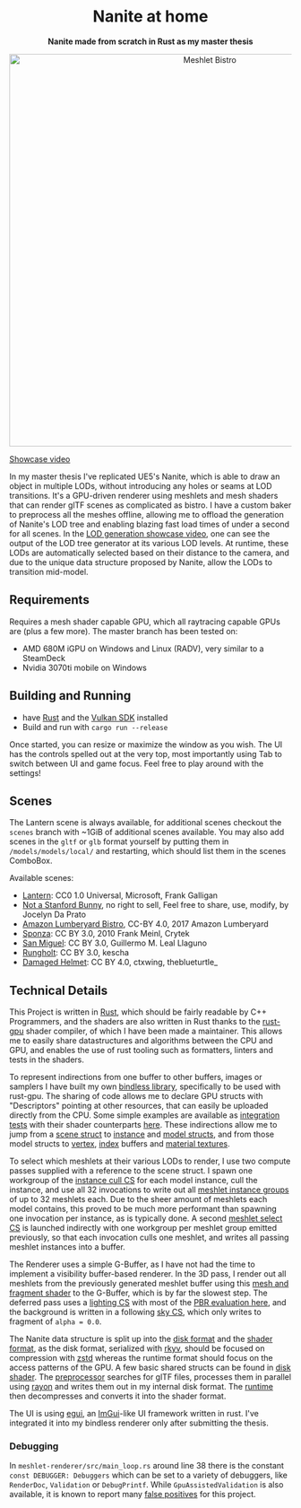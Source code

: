 <!-- Allow this file to not have a first line heading -->
<!-- markdownlint-disable-file MD041 -->

<!-- inline html -->
<!-- markdownlint-disable-file MD033 -->

<div align="center">

# Nanite at home

**Nanite made from scratch in Rust as my master thesis**

[<img src="docs/nanite_bistro.jpg" alt="Meshlet Bistro" width="700"/>](https://www.youtube.com/watch?v=K0du8jCp42I)
</div>

[Showcase video](https://www.youtube.com/watch?v=K0du8jCp42I)

In my master thesis I've replicated UE5's Nanite, which is able to draw an object in multiple LODs, without introducing any holes or seams at LOD transitions. It's a GPU-driven renderer using meshlets and mesh shaders that can render glTF scenes as complicated as bistro. I have a custom baker to preprocess all the meshes offline, allowing me to offload the generation of Nanite's LOD tree and enabling blazing fast load times of under a second for all scenes. In the [LOD generation showcase video](https://www.youtube.com/watch?v=g002AhbOUOM), one can see the output of the LOD tree generator at its various LOD levels. At runtime, these LODs are automatically selected based on their distance to the camera, and due to the unique data structure proposed by Nanite, allow the LODs to transition mid-model.

## Requirements

Requires a mesh shader capable GPU, which all raytracing capable GPUs are (plus a few more). The master branch has been tested on:
* AMD 680M iGPU on Windows and Linux (RADV), very similar to a SteamDeck
* Nvidia 3070ti mobile on Windows

## Building and Running

* have [Rust](https://rustup.rs/) and the [Vulkan SDK](https://vulkan.lunarg.com/) installed
* Build and run with `cargo run --release`

Once started, you can resize or maximize the window as you wish. The UI has the controls spelled out at the very top, most importantly using Tab to switch between UI and game focus. Feel free to play around with the settings!

## Scenes

The Lantern scene is always available, for additional scenes checkout the `scenes` branch with ~1GiB of additional scenes available. You may also add scenes in the `gltf` or `glb` format yourself by putting them in `/models/models/local/` and restarting, which should list them in the scenes ComboBox.

Available scenes:
* [Lantern](https://github.com/KhronosGroup/glTF-Sample-Assets/tree/main/Models/Lantern): CC0 1.0 Universal, Microsoft, Frank Galligan
* [Not a Stanford Bunny](https://jocelyndaprato.artstation.com/projects/g8PKBm), no right to sell, Feel free to share, use, modify, by Jocelyn Da Prato
* [Amazon Lumberyard Bistro](https://developer.nvidia.com/orca/amazon-lumberyard-bistro), CC-BY 4.0, 2017 Amazon Lumberyard
* [Sponza](https://casual-effects.com/data/): CC BY 3.0, 2010 Frank Meinl, Crytek
* [San Miguel](https://casual-effects.com/data/): CC BY 3.0, Guillermo M. Leal Llaguno
* [Rungholt](https://casual-effects.com/data/): CC BY 3.0, kescha
* [Damaged Helmet](https://github.com/KhronosGroup/glTF-Sample-Assets/tree/main/Models/DamagedHelmet): CC BY 4.0, ctxwing, theblueturtle_

## Technical Details

This Project is written in [Rust](https://rustup.rs/), which should be fairly readable by C++ Programmers, and the shaders are also written in Rust thanks to the [rust-gpu](https://github.com/Rust-GPU/rust-gpu/) shader compiler, of which I have been made a maintainer. This allows me to easily share datastructures and algorithms between the CPU and GPU, and enables the use of rust tooling such as formatters, linters and tests in the shaders.

To represent indirections from one buffer to other buffers, images or samplers I have built my own [bindless library](rust-gpu-bindless), specifically to be used with rust-gpu. The sharing of code allows me to declare GPU structs with "Descriptors" pointing at other resources, that can easily be uploaded directly from the CPU. Some simple examples are available as [integration tests](rust-gpu-bindless/tests/integration-test) with their shader counterparts [here](rust-gpu-bindless/tests/integration-test-shader). These indirections allow me to jump from a [scene struct](space-asset-shader/src/meshlet/scene.rs) to [instance](space-asset-shader/src/meshlet/instance.rs) and [model structs](space-asset-shader/src/meshlet/mesh.rs), and from those model structs to [vertex](space-asset-disk-shader/src/material/pbr.rs), [index](space-asset-disk-shader/src/meshlet/indices.rs) buffers and [material textures](space-asset-shader/src/material/pbr.rs).

To select which meshlets at their various LODs to render, I use two compute passes supplied with a reference to the scene struct. I spawn one workgroup of the [instance cull CS](space-engine-shader/src/renderer/meshlet/instance_cull.rs) for each model instance, cull the instance, and use all 32 invocations to write out all [meshlet instance groups](space-engine-shader/src/renderer/meshlet/intermediate.rs) of up to 32 meshlets each. Due to the sheer amount of meshlets each model contains, this proved to be much more performant than spawning one invocation per instance, as is typically done. A second [meshlet select CS](space-engine-shader/src/renderer/meshlet/meshlet_select.rs) is launched indirectly with one workgroup per meshlet group emitted previously, so that each invocation culls one meshlet, and writes all passing meshlet instances into a buffer.

The Renderer uses a simple G-Buffer, as I have not had the time to implement a visibility buffer-based renderer. In the 3D pass, I render out all meshlets from the previously generated meshlet buffer using this [mesh and fragment shader](space-engine-shader/src/renderer/meshlet/mesh_shader.rs) to the G-Buffer, which is by far the slowest step. The deferred pass uses a [lighting CS](space-engine-shader/src/renderer/lighting/lighting_compute.rs) with most of the [PBR evaluation here](space-engine-shader/src/material/pbr.rs), and the background is written in a following [sky CS](space-engine-shader/src/renderer/lighting/lighting_compute.rs), which only writes to fragment of `alpha = 0.0`.

The Nanite data structure is split up into the [disk format](space-asset-disk/src/meshlet) and the [shader format](space-asset-shader/src/meshlet), as the disk format, serialized with [rkyv](https://github.com/rkyv/rkyv), should be focused on compression with [zstd](https://github.com/gyscos/zstd-rs) whereas the runtime format should focus on the access patterns of the GPU. A few basic shared structs can be found in [disk shader](space-asset-disk-shader/src/meshlet). The [preprocessor](space-asset-preprocess/src/meshlet/build_script.rs) searches for glTF files, processes them in parallel using [rayon](https://github.com/rayon-rs/rayon) and writes them out in my internal disk format. The [runtime](space-asset-rt/src/meshlet/scene.rs) then decompresses and converts it into the shader format.

The UI is using [egui](https://github.com/emilk/egui), an [ImGui](https://github.com/ocornut/imgui)-like UI framework written in rust. I've integrated it into my bindless renderer only after submitting the thesis.

### Debugging

In `meshlet-renderer/src/main_loop.rs` around line 38 there is the constant `const DEBUGGER: Debuggers` which can be set to a variety of debuggers, like `RenderDoc`, `Validation` or `DebugPrintf`. While `GpuAssistedValidation` is also available, it is known to report many [false positives](https://github.com/KhronosGroup/Vulkan-ValidationLayers/issues/9289) for this project. 
